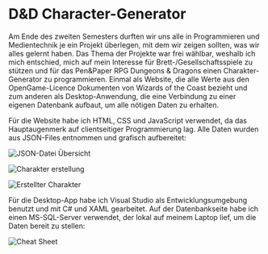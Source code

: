 # D&D Character-Generator

 

Am Ende des zweiten Semesters durften wir uns alle in Programmieren und Medientechnik je ein Projekt überlegen, mit dem wir zeigen sollten, was wir alles gelernt haben. Das Thema der Projekte war frei wählbar, weshalb ich mich entschied, mich auf mein Interesse für Brett-/Gesellschaftsspiele zu stützen und für das Pen&Paper RPG Dungeons & Dragons einen Charakter-Generator zu programmieren. Einmal als Website, die alle Werte aus den OpenGame-Licence Dokumenten von Wizards of the Coast bezieht und zum anderen als Desktop-Anwendung, die eine Verbindung zu einer eigenen Datenbank aufbaut, um alle nötigen Daten zu erhalten.

Für die Website habe ich HTML, CSS und JavaScript verwendet, da das Hauptaugenmerk auf clientseitiger Programmierung lag.
Alle Daten wurden aus JSON-Files entnommen und grafisch aufbereitet:

![JSON-Datei Übersicht](https://htl.moedling.at/kolleg/images/resources/markdown/DND1.jpg)

![Charakter erstellung](https://htl.moedling.at/kolleg/images/resources/markdown/DND2.jpg)

![Erstellter Charakter](https://htl.moedling.at/kolleg/images/resources/markdown/DND3.jpg)

 

Für die Desktop-App habe ich Visual Studio als Entwicklungsumgebung benutzt und mit C# und XAML gearbeitet. Auf der Datenbankseite habe ich einen MS-SQL-Server verwendet, der lokal auf meinem Laptop lief, um die Daten bereit zu stellen:

![Cheat Sheet](https://htl.moedling.at/kolleg/images/resources/markdown/DND4.jpg)





 